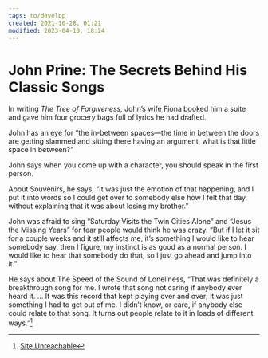 ```yaml
---
tags: to/develop 
created: 2021-10-28, 01:21
modified: 2023-04-10, 18:24
---
```


# John Prine: The Secrets Behind His Classic Songs
In writing *The Tree of Forgiveness,* John’s wife Fiona booked him a suite and gave him four grocery bags full of lyrics he had drafted. 

John has an eye for “the in-between spaces—the time in between the doors are getting slammed and sitting there having an argument, what is that little space in between?”

John says when you come up with a character, you should speak in the first person. 

About Souvenirs, he says, “It was just the emotion of that happening, and I put it into words so I could get over to somebody else how I felt that day, without explaining that it was about losing my brother.”

John was afraid to sing “Saturday Visits the Twin Cities Alone” and “Jesus the Missing Years” for fear people would think he was crazy. “But if I let it sit for a couple weeks and it still affects me, it’s something I would like to hear somebody say, then I figure, my instinct is as good as a normal person. I would like to hear that somebody do that, so I just go ahead and jump into it.”

He says about The Speed of the Sound of Loneliness, “That was definitely a breakthrough song for me. I wrote that song not caring if anybody ever heard it. … It was this record that kept playing over and over; it was just something I had to get out of me. I didn’t know, or care, if anybody else could relate to that song. It turns out people relate to it in loads of different ways.”[^1]

[^1]: [Site Unreachable](https://www.rollingstone.com/feature/john-prine-secrets-behind-classic-songs-976587/)